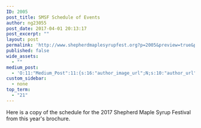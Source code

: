 ```yaml
---
ID: 2005
post_title: SMSF Schedule of Events
author: ng23055
post_date: 2017-04-01 20:13:17
post_excerpt: ""
layout: post
permalink: 'http://www.shepherdmaplesyrupfest.org?p=2005&preview=true&preview_id=2005'
published: false
wide_assets:
  - ""
medium_post:
  - 'O:11:"Medium_Post":11:{s:16:"author_image_url";N;s:10:"author_url";N;s:11:"byline_name";N;s:12:"byline_email";N;s:10:"cross_link";s:3:"yes";s:2:"id";N;s:21:"follower_notification";s:3:"yes";s:7:"license";s:19:"all-rights-reserved";s:14:"publication_id";s:12:"881fb60cdbf3";s:6:"status";s:5:"draft";s:3:"url";N;}'
custom_sidebar:
  - none
top_term:
  - "21"
---
```

Here is a copy of the schedule for the 2017 Shepherd Maple Syrup Festival from this year's brochure.